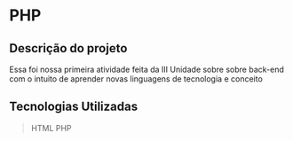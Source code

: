# PHP

## Descrição  do projeto
Essa foi nossa primeira atividade feita da III Unidade sobre sobre back-end com o intuito de aprender novas linguagens de tecnologia e conceito


## Tecnologias Utilizadas 
> HTML
> PHP
